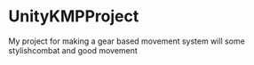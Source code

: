 # UnityKMPProject
My project for making a gear based movement system will some stylishcombat and good movement
